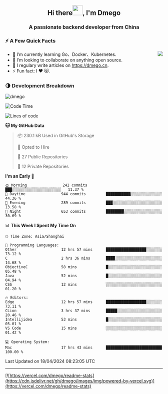 <h2 align="center">Hi there<img src="https://cdn.jsdelivr.net/gh/dmego/images/img/Hi.gif" height="32" />, I'm Dmego </h2>
<h3 align="center">A passionate backend developer from China</h3>

### ⚡️ A Few Quick Facts

<img align="right" src="https://readme-stats-dmego.vercel.app/api?username=dmego&show_icons=true&icon_color=1573B3&hide_title=true&text_color=718096&bg_color=00000000&hide_border=true"/>

<ul>
    <li> 🌱 I’m currently learning Go、Docker、Kubernetes.</li>
    <li> 👯 I’m looking to collaborate on anything open source.</li>
    <li> 📝 I regulary write articles on <a href="https://dmego.cn">https://dmego.cn</a>.</li>
    <li> ⚡ Fun fact: I ❤️ 😻.</li>
</ul>

### 🌗 Development Breakdown

<img src="https://komarev.com/ghpvc/?username=dmego" alt="dmego" />

<!--START_SECTION:waka-->
![Code Time](http://img.shields.io/badge/Code%20Time-2%2C687%20hrs%2012%20mins-blue)

![Lines of code](https://img.shields.io/badge/From%20Hello%20World%20I%27ve%20Written-688.2%20thousand%20lines%20of%20code-blue)

**🐱 My GitHub Data** 

> 📦 230.1 kB Used in GitHub's Storage 
 > 
> 💼 Opted to Hire
 > 
> 📜 27 Public Repositories 
 > 
> 🔑 12 Private Repositories 
 > 
**I'm an Early 🐤** 

```text
🌞 Morning                242 commits         ███░░░░░░░░░░░░░░░░░░░░░░   11.37 % 
🌆 Daytime                944 commits         ███████████░░░░░░░░░░░░░░   44.36 % 
🌃 Evening                289 commits         ███░░░░░░░░░░░░░░░░░░░░░░   13.58 % 
🌙 Night                  653 commits         ████████░░░░░░░░░░░░░░░░░   30.69 % 
```


📊 **This Week I Spent My Time On** 

```text
🕑︎ Time Zone: Asia/Shanghai

💬 Programming Languages: 
Other                    12 hrs 57 mins      ██████████████████░░░░░░░   73.12 % 
C                        2 hrs 36 mins       ████░░░░░░░░░░░░░░░░░░░░░   14.68 % 
ObjectiveC               58 mins             █░░░░░░░░░░░░░░░░░░░░░░░░   05.48 % 
Java                     52 mins             █░░░░░░░░░░░░░░░░░░░░░░░░   04.94 % 
CSS                      12 mins             ░░░░░░░░░░░░░░░░░░░░░░░░░   01.20 % 

🔥 Editors: 
Edge                     12 hrs 57 mins      ██████████████████░░░░░░░   73.11 % 
CLion                    3 hrs 37 mins       █████░░░░░░░░░░░░░░░░░░░░   20.46 % 
Intellijidea             53 mins             █░░░░░░░░░░░░░░░░░░░░░░░░   05.01 % 
VS Code                  15 mins             ░░░░░░░░░░░░░░░░░░░░░░░░░   01.42 % 

💻 Operating System: 
Mac                      17 hrs 43 mins      █████████████████████████   100.00 % 
```


 Last Updated on 18/04/2024 08:23:05 UTC
<!--END_SECTION:waka-->

---

[![https://vercel.com/dmego/readme-stats](https://cdn.jsdelivr.net/gh/dmego/images/img/powered-by-vercel.svg)](https://vercel.com/dmego/readme-stats)


